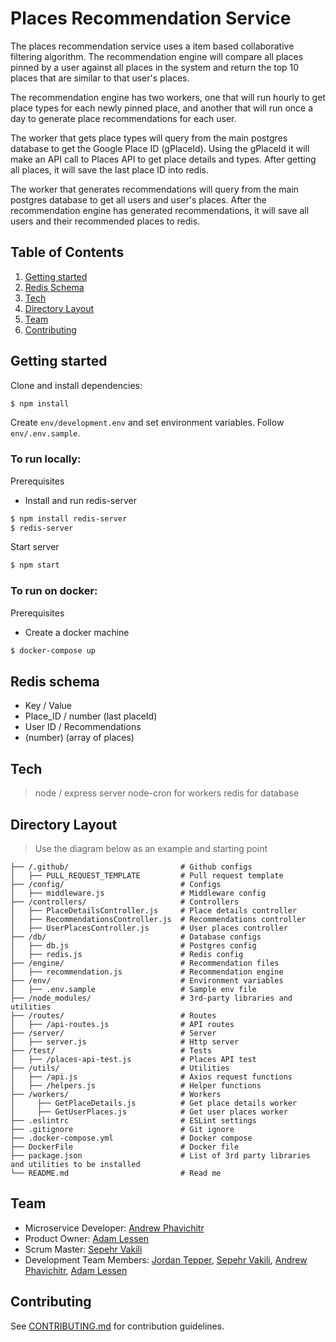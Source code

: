 # Places Recommendation Service

The places recommendation service uses a item based collaborative filtering algorithm. The recommendation engine will compare all places pinned by a user against all places in the system and return the top 10 places that are similar to that user's places. 

The recommendation engine has two workers, one that will run hourly to get place types for each newly pinned place, and another that will run once a day to generate place recommendations for each user.

The worker that gets place types will query from the main postgres database to get the Google Place ID (gPlaceId). Using the gPlaceId it will make an API call to Places API to get place details and types. After getting all places, it will save the last place ID into redis.

The worker that generates recommendations will query from the main postgres database to get all users and user's places. After the recommendation engine has generated recommendations, it will save all users and their recommended places to redis.

## Table of Contents
1. [Getting started](#getting-started)
2. [Redis Schema](#redis-schema)
3. [Tech](#tech)
4. [Directory Layout](#directory-layout)
5. [Team](#team)
6. [Contributing](#contributing)

## Getting started

Clone and install dependencies:
```sh
$ npm install
```
Create `env/development.env` and set environment variables. Follow `env/.env.sample`.

### To run locally:

Prerequisites
- Install and run redis-server
```sh
$ npm install redis-server
$ redis-server
```

Start server
```sh
$ npm start
```

### To run on docker:

Prerequisites
- Create a docker machine
```sh
$ docker-compose up
```

## Redis schema
- Key       / Value
- Place_ID  / number (last placeId)
- User ID   / Recommendations
- (number)    (array of places)

## Tech
> node / express server
> node-cron for workers
> redis for database

## Directory Layout
> Use the diagram below as an example and starting point
```
├── /.github/                         # Github configs
│   ├── PULL_REQUEST_TEMPLATE         # Pull request template
├── /config/                          # Configs
│   ├── middleware.js                 # Middleware config
├── /controllers/                     # Controllers
│   ├── PlaceDetailsController.js     # Place details controller
│   ├── RecommendationsController.js  # Recommendations controller
│   ├── UserPlacesController.js       # User places controller
├── /db/                              # Database configs
│   ├── db.js                         # Postgres config
│   ├── redis.js                      # Redis config
├── /engine/                          # Recommendation files
│   ├── recommendation.js             # Recommendation engine
├── /env/                             # Environment variables
│   ├── .env.sample                   # Sample env file
├── /node_modules/                    # 3rd-party libraries and utilities
├── /routes/                          # Routes
│   ├── /api-routes.js                # API routes
├── /server/                          # Server
│   ├── server.js                     # Http server
├── /test/                            # Tests
│   ├── /places-api-test.js           # Places API test
├── /utils/                           # Utilities
│   ├── /api.js                       # Axios request functions
│   ├── /helpers.js                   # Helper functions
├── /workers/                         # Workers
│     ├── GetPlaceDetails.js          # Get place details worker
│     ├── GetUserPlaces.js            # Get user places worker
├── .eslintrc                         # ESLint settings
├── .gitignore                        # Git ignore
├── .docker-compose.yml               # Docker compose
├── DockerFile                        # Docker file
├── package.json                      # List of 3rd party libraries and utilities to be installed
└── README.md                         # Read me
```

## Team
  - Microservice Developer:   [Andrew Phavichitr](https://github.com/aphavichitr)
  - Product Owner:            [Adam Lessen](https://github.com/lessenadam)
  - Scrum Master:             [Sepehr Vakili](https://github.com/sepehrvakili)
  - Development Team Members: [Jordan Tepper](https://github.com/HeroProtagonist), [Sepehr Vakili](https://github.com/sepehrvakili), [Andrew Phavichitr](https://github.com/aphavichitr), [Adam Lessen](https://github.com/lessenadam)

## Contributing
See [CONTRIBUTING.md](https://github.com/places-app/places-app-web/blob/master/docs/_CONTRIBUTING.md) for contribution guidelines.
